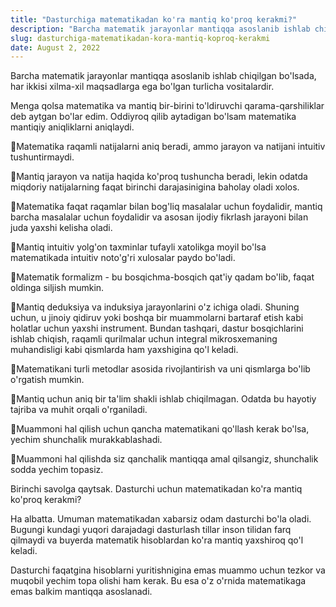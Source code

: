```yaml
---
title: "Dasturchiga matematikadan ko'ra mantiq ko'proq kerakmi?"
description: "Barcha matematik jarayonlar mantiqqa asoslanib ishlab chiqilgan bo'lsada, har ikkisi xilma-xil maqsadlarga ega bo'lgan turlicha vositalardir."
slug: dasturchiga-matematikadan-kora-mantiq-koproq-kerakmi
date: August 2, 2022
---
```


Barcha matematik jarayonlar mantiqqa asoslanib ishlab chiqilgan bo'lsada, har ikkisi xilma-xil maqsadlarga ega bo'lgan turlicha vositalardir.

Menga qolsa matematika va mantiq bir-birini to'ldiruvchi qarama-qarshiliklar deb aytgan bo'lar edim. Oddiyroq qilib aytadigan bo'lsam matematika mantiqiy aniqliklarni aniqlaydi.

🔸Matematika raqamli natijalarni aniq beradi, ammo jarayon va natijani intuitiv tushuntirmaydi.

🔹Mantiq jarayon va natija haqida ko'proq tushuncha beradi, lekin odatda miqdoriy natijalarning faqat birinchi darajasinigina baholay oladi xolos.

🔸Matematika faqat raqamlar bilan bog'liq masalalar uchun foydalidir, mantiq barcha masalalar uchun foydalidir va asosan ijodiy fikrlash jarayoni bilan juda yaxshi kelisha oladi.

🔹Mantiq intuitiv yolg'on taxminlar tufayli xatolikga moyil bo'lsa matematikada intuitiv noto'g'ri xulosalar paydo bo'ladi.

🔸Matematik formalizm - bu bosqichma-bosqich qat'iy qadam bo'lib, faqat oldinga siljish mumkin.

🔹Mantiq deduksiya va induksiya jarayonlarini o'z ichiga oladi. Shuning uchun, u jinoiy qidiruv yoki boshqa bir muammolarni bartaraf etish kabi holatlar uchun yaxshi instrument. Bundan tashqari, dastur bosqichlarini ishlab chiqish, raqamli qurilmalar uchun integral mikrosxemaning muhandisligi kabi qismlarda ham yaxshigina qo'l keladi.

🔸Matematikani turli metodlar asosida rivojlantirish va uni qismlarga bo'lib o'rgatish mumkin.

🔹Mantiq uchun aniq bir ta'lim shakli ishlab chiqilmagan. Odatda bu hayotiy tajriba va muhit orqali o'rganiladi.

🔸Muammoni hal qilish uchun qancha matematikani qo'llash kerak bo'lsa, yechim shunchalik murakkablashadi.

🔹Muammoni hal qilishda siz qanchalik mantiqqa amal qilsangiz, shunchalik sodda yechim topasiz.

Birinchi savolga qaytsak. Dasturchi uchun matematikadan ko'ra mantiq ko'proq kerakmi?

Ha albatta. Umuman matematikadan xabarsiz odam dasturchi bo'la oladi. Bugungi kundagi yuqori darajadagi dasturlash tillar inson tilidan farq qilmaydi va buyerda matematik hisoblardan ko'ra mantiq yaxshiroq qo'l keladi.

Dasturchi faqatgina hisoblarni yuritishnigina emas muammo uchun tezkor va muqobil yechim topa olishi ham kerak. Bu esa o'z o'rnida matematikaga emas balkim mantiqqa asoslanadi.
